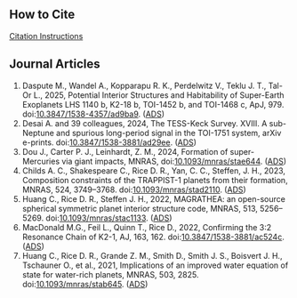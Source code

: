 ## How to Cite

[Citation Instructions](CITATION.md)


## Journal Articles

1. Daspute M., Wandel A., Kopparapu R. K., Perdelwitz V., Teklu J. T., Tal-Or L., 2025, Potential Interior Structures and Habitability of Super-Earth Exoplanets LHS 1140 b, K2-18 b, TOI-1452 b, and TOI-1468 c, ApJ, 979. doi:[10.3847/1538-4357/ad9ba9](https://doi.org/10.3847/1538-4357/ad9ba9). ([ADS](https://ui.adsabs.harvard.edu/abs/2025ApJ...979..158D))
2. Desai A. and 39 colleagues, 2024, The TESS-Keck Survey. XVIII. A sub-Neptune and spurious long-period signal in the TOI-1751 system, arXiv e-prints. doi:[10.3847/1538-3881/ad29ee](https://doi.org/10.3847/1538-3881/ad29ee). ([ADS](https://ui.adsabs.harvard.edu/abs/2024AJ....167..194D))
3. Dou J., Carter P. J., Leinhardt, Z. M., 2024, Formation of super-Mercuries via giant impacts, MNRAS, doi:[10.1093/mnras/stae644](https://doi.org/10.1093/mnras/stae644). ([ADS](https://ui.adsabs.harvard.edu/abs/2024MNRAS.tmp..686D))
4. Childs A. C., Shakespeare C., Rice D. R., Yan, C. C., Steffen, J. H., 2023, Composition constraints of the TRAPPIST-1 planets from their formation, MNRAS, 524, 3749–3768. doi:[10.1093/mnras/stad2110](https://doi.org/10.1093/mnras/stad2110). ([ADS](https://ui.adsabs.harvard.edu/abs/2023MNRAS.524.3749C))
5. Huang C., Rice D. R., Steffen J. H., 2022, MAGRATHEA: an open-source spherical symmetric planet interior structure code, MNRAS, 513, 5256–5269. doi:[10.1093/mnras/stac1133](https://doi.org/10.1093/mnras/stac1133). ([ADS](https://ui.adsabs.harvard.edu/abs/2022arXiv220103094H))
6. MacDonald M.G., Feil L., Quinn T., Rice D., 2022, Confirming the 3:2 Resonance Chain of K2-1, AJ, 163, 162. doi:[10.3847/1538-3881/ac524c](https://doi.org/10.1093/mnras/stab645). ([ADS](https://ui.adsabs.harvard.edu/abs/2021MNRAS.503.2825H))
7. Huang C., Rice D. R., Grande Z. M., Smith D., Smith J. S., Boisvert J. H., Tschauner O., et al., 2021, Implications of an improved water equation of state for water-rich planets, MNRAS, 503, 2825. doi:[10.1093/mnras/stab645](https://doi.org/10.1093/mnras/stab645). ([ADS](https://ui.adsabs.harvard.edu/abs/2021MNRAS.503.2825H))
